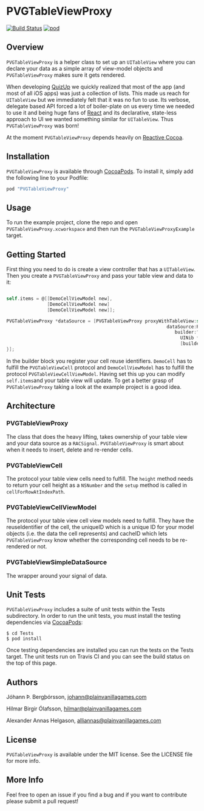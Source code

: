 # PVGTableViewProxy

[![Build Status](https://travis-ci.org/plain-vanilla-games/PVGTableViewProxy.svg)](https://travis-ci.org/plain-vanilla-games/PVGTableViewProxy)
[![pod](https://img.shields.io/cocoapods/v/PVGTableViewProxy.svg)](https://img.shields.io/cocoapods/v/PVGTableViewProxy.svg)

## Overview

`PVGTableViewProxy` is a helper class to set up an `UITableView` where you can declare your data as a simple array of view-model objects and `PVGTableViewProxy` makes sure it gets rendered.

When developing [QuizUp](https://www.quizup.com) we quickly realized that most of the app (and most of all iOS apps) was just a collection of lists. This made us reach for `UITableView` but we immediately felt that it was no fun to use. Its verbose, delegate based API forced a lot of boiler-plate on us every time we needed to use it and being huge fans of [React](https://facebook.github.io/react/) and its declarative, state-less approach to UI we wanted something similar for `UITableView`. Thus `PVGTableViewProxy` was born!

At the moment `PVGTableViewProxy` depends heavily on [Reactive Cocoa](https://github.com/ReactiveCocoa/ReactiveCocoa).

## Installation

`PVGTableViewProxy` is available through [CocoaPods](http://cocoapods.org). To install it, simply add the following line to your Podfile:

```ruby
pod "PVGTableViewProxy"
```

## Usage

To run the example project, clone the repo and open `PVGTableViewProxy.xcworkspace` and then run the `PVGTableViewProxyExample` target.

## Getting Started

First thing you need to do is create a view controller that has a `UITableView`. Then you create a `PVGTableViewProxy` and pass your table view and data to it:

```objective-c

self.items = @[[DemoCellViewModel new],
               [DemoCellViewModel new]
               [DemoCellViewModel new]];

PVGTableViewProxy *dataSource = [PVGTableViewProxy proxyWithTableView:self.tableView
                                                           dataSource:RACObserve(self, items)
                                                              builder:^(id<PVGTableViewProxyConfig> builder) {
                                                                UINib *nib = [UINib nibWithNibName:@"ExampleNib" bundle:nil];
                                                                [builder registerNib:nib forCellReuseIdentifier:@"exampleNibReuseIdentifier"];
}];
```

In the builder block you register your cell reuse identifiers. `DemoCell` has to fulfill the `PVGTableViewCell` protocol and `DemoCellViewModel` has to fulfill the protocol `PVGTableViewCellViewModel`. Having set this up you can modify `self.items`and your table view will update. To get a better grasp of `PVGTableViewProxy` taking a look at the example project is a good idea.

## Architecture

### PVGTableViewProxy

The class that does the heavy lifting, takes ownership of your table view and your data source as a `RACSignal`. `PVGTableViewProxy` is smart about when it needs to insert, delete and re-render cells.

### PVGTableViewCell

The protocol your table view cells need to fulfill. The `height` method needs to return your cell height as a `NSNumber` and the `setup` method is called in `cellForRowAtIndexPath`.

### PVGTableViewCellViewModel

The protocol your table view cell view models need to fulfill. They have the reuseIdentifier of the cell, the uniqueID which is a unique ID for your model objects (i.e. the data the cell represents) and cacheID which lets `PVGTableViewProxy` know whether the corresponding cell needs to be re-rendered or not.

### PVGTableViewSimpleDataSource

The wrapper around your signal of data.

## Unit Tests

`PVGTableViewProxy` includes a suite of unit tests within the Tests subdirectory. In order to run the unit tests, you must install the testing dependencies via [CocoaPods](http://cocoapods.org/):

    $ cd Tests
    $ pod install

Once testing dependencies are installed you can run the tests on the Tests target. The unit tests run on Travis CI and you can see the build status on the top of this page.

## Authors

Jóhann Þ. Bergþórsson, johann@plainvanillagames.com

Hilmar Birgir Ólafsson, hilmar@plainvanillagames.com

Alexander Annas Helgason, alliannas@plainvanillagames.com

## License

`PVGTableViewProxy` is available under the MIT license. See the LICENSE file for more info.

## More Info

Feel free to open an issue if you find a bug and if you want to contribute please submit a pull request!
